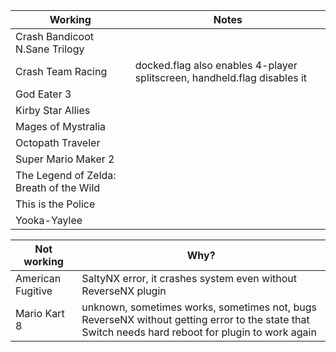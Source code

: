 | Working | Notes |
| ------------- | ------------- |
| Crash Bandicoot N.Sane Trilogy |   |
| Crash Team Racing | docked.flag also enables 4-player splitscreen, handheld.flag disables it |
| God Eater 3 |   |
| Kirby Star Allies |   |
| Mages of Mystralia |   |
| Octopath Traveler |   |
| Super Mario Maker 2 |   |
| The Legend of Zelda: Breath of the Wild |   |
| This is the Police |   |
| Yooka-Yaylee |   |

| Not working | Why? |
| ------------- | ------------- |
| American Fugitive | SaltyNX error, it crashes system even without ReverseNX plugin |
| Mario Kart 8 | unknown, sometimes works, sometimes not, bugs ReverseNX without getting error to the state that Switch needs hard reboot for plugin to work again |
